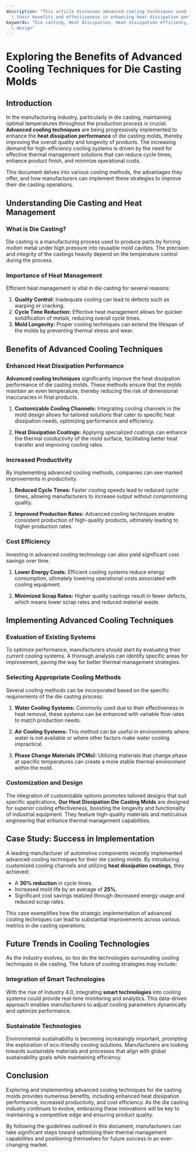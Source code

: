 ```yaml
---
description: "This article discusses advanced cooling techniques used in die casting molds, including\
  \ their benefits and effectiveness in enhancing heat dissipation performance."
keywords: "Die casting, Heat dissipation, Heat dissipation efficiency, Heat dissipation optimization\
  \ design"
---
```

# Exploring the Benefits of Advanced Cooling Techniques for Die Casting Molds

## Introduction

In the manufacturing industry, particularly in die casting, maintaining optimal temperatures throughout the production process is crucial. **Advanced cooling techniques** are being progressively implemented to enhance the **heat dissipation performance** of die casting molds, thereby improving the overall quality and longevity of products. The increasing demand for high-efficiency cooling systems is driven by the need for effective thermal management solutions that can reduce cycle times, enhance product finish, and minimize operational costs.

This document delves into various cooling methods, the advantages they offer, and how manufacturers can implement these strategies to improve their die casting operations.

## Understanding Die Casting and Heat Management

### What is Die Casting?

Die casting is a manufacturing process used to produce parts by forcing molten metal under high pressure into reusable mold cavities. The precision and integrity of the castings heavily depend on the temperature control during the process. 

### Importance of Heat Management

Efficient heat management is vital in die casting for several reasons:

1. **Quality Control:** Inadequate cooling can lead to defects such as warping or cracking.
2. **Cycle Time Reduction:** Effective heat management allows for quicker solidification of metals, reducing overall cycle times.
3. **Mold Longevity:** Proper cooling techniques can extend the lifespan of the molds by preventing thermal stress and wear.

## Benefits of Advanced Cooling Techniques

### Enhanced Heat Dissipation Performance

**Advanced cooling techniques** significantly improve the heat dissipation performance of die casting molds. These methods ensure that the molds maintain an even temperature, thereby reducing the risk of dimensional inaccuracies in final products.

1. **Customizable Cooling Channels:** Integrating cooling channels in the mold design allows for tailored solutions that cater to specific heat dissipation needs, optimizing performance and efficiency.
   
2. **Heat Dissipation Coatings:** Applying specialized coatings can enhance the thermal conductivity of the mold surface, facilitating better heat transfer and improving cooling rates.

### Increased Productivity

By implementing advanced cooling methods, companies can see marked improvements in productivity.

1. **Reduced Cycle Times:** Faster cooling speeds lead to reduced cycle times, allowing manufacturers to increase output without compromising quality.
   
2. **Improved Production Rates:** Advanced cooling techniques enable consistent production of high-quality products, ultimately leading to higher production rates.

### Cost Efficiency

Investing in advanced cooling technology can also yield significant cost savings over time.

1. **Lower Energy Costs:** Efficient cooling systems reduce energy consumption, ultimately lowering operational costs associated with cooling equipment.
   
2. **Minimized Scrap Rates:** Higher quality castings result in fewer defects, which means lower scrap rates and reduced material waste.

## Implementing Advanced Cooling Techniques

### Evaluation of Existing Systems

To optimize performance, manufacturers should start by evaluating their current cooling systems. A thorough analysis can identify specific areas for improvement, paving the way for better thermal management strategies.

### Selecting Appropriate Cooling Methods

Several cooling methods can be incorporated based on the specific requirements of the die casting process:

1. **Water Cooling Systems:** Commonly used due to their effectiveness in heat removal, these systems can be enhanced with variable flow rates to match production needs.

2. **Air Cooling Systems:** This method can be useful in environments where water is not available or where other factors make water cooling impractical.

3. **Phase Change Materials (PCMs):** Utilizing materials that change phase at specific temperatures can create a more stable thermal environment within the mold.

### Customization and Design

The integration of customizable options promotes tailored designs that suit specific applications. **Our Heat Dissipation Die Casting Molds** are designed for superior cooling effectiveness, boosting the longevity and functionality of industrial equipment. They feature high-quality materials and meticulous engineering that enhance thermal management capabilities.

## Case Study: Success in Implementation

A leading manufacturer of automotive components recently implemented advanced cooling techniques for their die casting molds. By introducing customized cooling channels and utilizing **heat dissipation coatings**, they achieved:

- A **30% reduction** in cycle times.
- Increased mold life by an average of **25%**.
- Significant cost savings realized through decreased energy usage and reduced scrap rates.

This case exemplifies how the strategic implementation of advanced cooling techniques can lead to substantial improvements across various metrics in die casting operations.

## Future Trends in Cooling Technologies

As the industry evolves, so too do the technologies surrounding cooling techniques in die casting. The future of cooling strategies may include:

### Integration of Smart Technologies

With the rise of Industry 4.0, integrating **smart technologies** into cooling systems could provide real-time monitoring and analytics. This data-driven approach enables manufacturers to adjust cooling parameters dynamically and optimize performance.

### Sustainable Technologies

Environmental sustainability is becoming increasingly important, prompting the exploration of eco-friendly cooling solutions. Manufacturers are looking towards sustainable materials and processes that align with global sustainability goals while maintaining efficiency.

## Conclusion

Exploring and implementing advanced cooling techniques for die casting molds provides numerous benefits, including enhanced heat dissipation performance, increased productivity, and cost efficiency. As the die casting industry continues to evolve, embracing these innovations will be key to maintaining a competitive edge and ensuring product quality.

By following the guidelines outlined in this document, manufacturers can take significant steps toward optimizing their thermal management capabilities and positioning themselves for future success in an ever-changing market.
